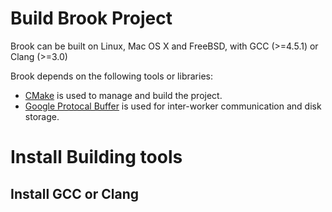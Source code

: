 # Build Brook Project

Brook can be built on Linux, Mac OS X and FreeBSD, with GCC
(>=4.5.1) or Clang (>=3.0)

Brook depends on the following tools or libraries:

  * [CMake](http://www.cmake.org) is used to manage and build the
    project.
  * [Google Protocal Buffer](http://code.google.com/p/protobuf) is
    used for inter-worker communication and disk storage.

# Install Building tools

## Install GCC or Clang
